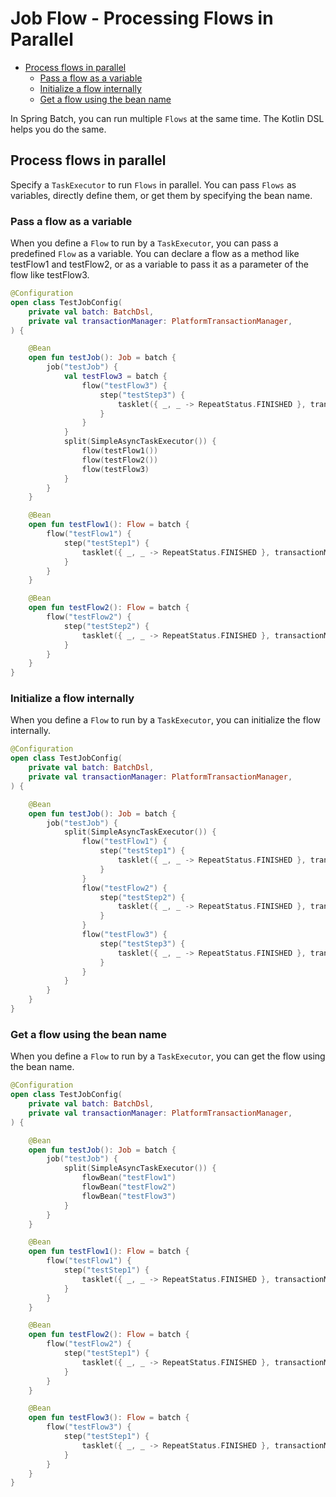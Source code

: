 # Job Flow - Processing Flows in Parallel

- [Process flows in parallel](#process-flows-in-parallel)
  - [Pass a flow as a variable](#pass-a-flow-as-a-variable)
  - [Initialize a flow internally](#initialize-a-flow-internally)
  - [Get a flow using the bean name](#get-a-flow-using-the-bean-name)

In Spring Batch, you can run multiple `Flows` at the same time. The Kotlin DSL helps you do the same.

## Process flows in parallel

Specify a `TaskExecutor` to run `Flows` in parallel. You can pass `Flows` as variables, directly define them, or get them by specifying the bean name.

### Pass a flow as a variable

When you define a `Flow` to run by a `TaskExecutor`, you can pass a predefined `Flow` as a variable. You can declare a flow as a method like testFlow1 and testFlow2, or as a variable to pass it as a parameter of the flow like testFlow3.

```kotlin
@Configuration
open class TestJobConfig(
    private val batch: BatchDsl,
    private val transactionManager: PlatformTransactionManager,
) {

    @Bean
    open fun testJob(): Job = batch {
        job("testJob") {
            val testFlow3 = batch {
                flow("testFlow3") {
                    step("testStep3") {
                        tasklet({ _, _ -> RepeatStatus.FINISHED }, transactionManager)
                    }
                }
            }
            split(SimpleAsyncTaskExecutor()) {
                flow(testFlow1())
                flow(testFlow2())
                flow(testFlow3)
            }
        }
    }

    @Bean
    open fun testFlow1(): Flow = batch {
        flow("testFlow1") {
            step("testStep1") {
                tasklet({ _, _ -> RepeatStatus.FINISHED }, transactionManager)
            }
        }
    }

    @Bean
    open fun testFlow2(): Flow = batch {
        flow("testFlow2") {
            step("testStep2") {
                tasklet({ _, _ -> RepeatStatus.FINISHED }, transactionManager)
            }
        }
    }
}
```

### Initialize a flow internally

When you define a `Flow` to run by a `TaskExecutor`, you can initialize the flow internally.

```kotlin
@Configuration
open class TestJobConfig(
    private val batch: BatchDsl,
    private val transactionManager: PlatformTransactionManager,
) {

    @Bean
    open fun testJob(): Job = batch {
        job("testJob") {
            split(SimpleAsyncTaskExecutor()) {
                flow("testFlow1") {
                    step("testStep1") {
                        tasklet({ _, _ -> RepeatStatus.FINISHED }, transactionManager)
                    }
                }
                flow("testFlow2") {
                    step("testStep2") {
                        tasklet({ _, _ -> RepeatStatus.FINISHED }, transactionManager)
                    }
                }
                flow("testFlow3") {
                    step("testStep3") {
                        tasklet({ _, _ -> RepeatStatus.FINISHED }, transactionManager)
                    }
                }
            }
        }
    }
}
```

### Get a flow using the bean name

When you define a `Flow` to run by a `TaskExecutor`, you can get the flow using the bean name.

```kotlin
@Configuration
open class TestJobConfig(
    private val batch: BatchDsl,
    private val transactionManager: PlatformTransactionManager,
) {

    @Bean
    open fun testJob(): Job = batch {
        job("testJob") {
            split(SimpleAsyncTaskExecutor()) {
                flowBean("testFlow1")
                flowBean("testFlow2")
                flowBean("testFlow3")
            }
        }
    }

    @Bean
    open fun testFlow1(): Flow = batch {
        flow("testFlow1") {
            step("testStep1") {
                tasklet({ _, _ -> RepeatStatus.FINISHED }, transactionManager)
            }
        }
    }

    @Bean
    open fun testFlow2(): Flow = batch {
        flow("testFlow2") {
            step("testStep1") {
                tasklet({ _, _ -> RepeatStatus.FINISHED }, transactionManager)
            }
        }
    }

    @Bean
    open fun testFlow3(): Flow = batch {
        flow("testFlow3") {
            step("testStep1") {
                tasklet({ _, _ -> RepeatStatus.FINISHED }, transactionManager)
            }
        }
    }
}
```
